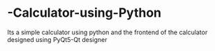 # -Calculator-using-Python
Its a simple calculator using python and the frontend of the calculator designed using PyQt5-Qt designer
